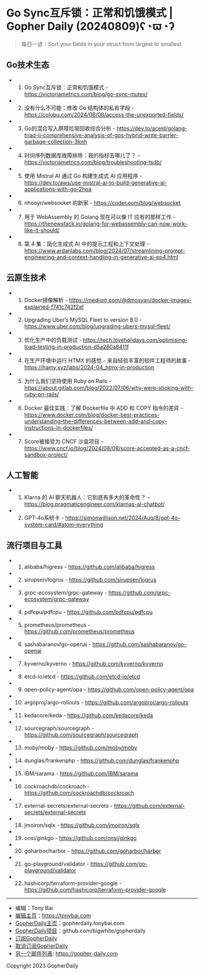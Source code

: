 # Go Sync互斥锁：正常和饥饿模式 | Gopher Daily (20240809)ʕ◔ϖ◔ʔ

>每日一谚：Sort your fields in your struct from largest to smallest

## Go技术生态


- 1. Go Sync互斥锁：正常和饥饿模式 - https://victoriametrics.com/blog/go-sync-mutex/

- 2. 没有什么不可能：修改 Go 结构体的私有字段 - https://colobu.com/2024/08/08/access-the-unexported-fields/

- 3. Go的混合写入屏障垃圾回收综合分析 - https://dev.to/aceld/golang-triad-ii-comprehensive-analysis-of-gos-hybrid-write-barrier-garbage-collection-3knh

- 4. 时间序列数据库故障排除：我的指标去哪儿了？ - https://victoriametrics.com/blog/troubleshooting-tsdb/

- 5. 使用 Mistral AI 通过 Go 构建生成式 AI 应用程序 - https://dev.to/aws/use-mistral-ai-to-build-generative-ai-applications-with-go-2hpa

- 6. nhooyr/websocket 的新家 - https://coder.com/blog/websocket

- 7. 用于 WebAssembly 的 Golang 现在可以像 IT 应有的那样工作 - https://thenewstack.io/golang-for-webassembly-can-now-work-like-it-should/

- 8. 第 4 集：简化生成式 AI 中的提示工程和上下文处理 - https://www.ardanlabs.com/blog/2024/07/streamlining-prompt-engineering-and-context-handling-in-generative-ai-ep4.html


## 云原生技术


- 1. Docker镜像解析 - https://medium.com/@dmosyan/docker-images-explained-f741c742f2af

- 2. Upgrading Uber’s MySQL Fleet  to version 8.0 - https://www.uber.com/blog/upgrading-ubers-mysql-fleet/

- 3. 优化生产中的负载测试 - https://tech.loveholidays.com/optimising-load-testing-in-production-d5a280a8411f

- 4. 在生产环境中运行 HTMX 的感觉 - 来自经验丰富的软件工程师的故事 - https://hamy.xyz/labs/2024-04_htmx-in-production

- 5. 为什么我们坚持使用 Ruby on Rails - https://about.gitlab.com/blog/2022/07/06/why-were-sticking-with-ruby-on-rails/

- 6. Docker 最佳实践：了解 Dockerfile 中 ADD 和 COPY 指令的差异 - https://www.docker.com/blog/docker-best-practices-understanding-the-differences-between-add-and-copy-instructions-in-dockerfiles/

- 7. Score被接受为 CNCF 沙盒项目 - https://www.cncf.io/blog/2024/08/08/score-accepted-as-a-cncf-sandbox-project/


## 人工智能


- 1. Klarna 的 AI 聊天机器人：它到底有多大的革命性？ - https://blog.pragmaticengineer.com/klarnas-ai-chatbot/

- 2. GPT-4o系统卡 - https://simonwillison.net/2024/Aug/8/gpt-4o-system-card/#atom-everything


## 流行项目与工具


- 1. alibaba/higress - https://github.com/alibaba/higress

- 2. sirupsen/logrus - https://github.com/sirupsen/logrus

- 3. grpc-ecosystem/grpc-gateway - https://github.com/grpc-ecosystem/grpc-gateway

- 4. pdfcpu/pdfcpu - https://github.com/pdfcpu/pdfcpu

- 5. prometheus/prometheus - https://github.com/prometheus/prometheus

- 6. sashabaranov/go-openai - https://github.com/sashabaranov/go-openai

- 7. kyverno/kyverno - https://github.com/kyverno/kyverno

- 8. etcd-io/etcd - https://github.com/etcd-io/etcd

- 9. open-policy-agent/opa - https://github.com/open-policy-agent/opa

- 10. argoproj/argo-rollouts - https://github.com/argoproj/argo-rollouts

- 11. kedacore/keda - https://github.com/kedacore/keda

- 12. sourcegraph/sourcegraph - https://github.com/sourcegraph/sourcegraph

- 13. moby/moby - https://github.com/moby/moby

- 14. dunglas/frankenphp - https://github.com/dunglas/frankenphp

- 15. IBM/sarama - https://github.com/IBM/sarama

- 16. cockroachdb/cockroach - https://github.com/cockroachdb/cockroach

- 17. external-secrets/external-secrets - https://github.com/external-secrets/external-secrets

- 18. jmoiron/sqlx - https://github.com/jmoiron/sqlx

- 19. onsi/ginkgo - https://github.com/onsi/ginkgo

- 20. goharbor/harbor - https://github.com/goharbor/harbor

- 21. go-playground/validator - https://github.com/go-playground/validator

- 22. hashicorp/terraform-provider-google - https://github.com/hashicorp/terraform-provider-google


----

- 编辑：Tony Bai
- [编辑主页](https://tonybai.com)：https://tonybai.com
- [GopherDaily主页](https://gopherdaily.tonybai.com)：gopherdaily.tonybai.com
- [GopherDaily项目](https://github.com/bigwhite/gopherdaily)：github.com/bigwhite/gopherdaily
- [订阅GopherDaily](https://gopherdaily.tonybai.com/subscribe)
- [取消订阅GopherDaily](https://gopherdaily.tonybai.com/unsubscribe)
- [另一个邮件列表](https://gopher-daily.com): https://gopher-daily.com

Copyright 2023 GopherDaily
